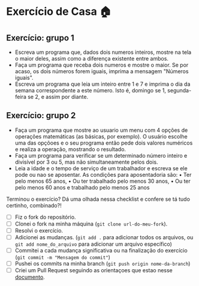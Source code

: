 # Exercício de Casa 🏠 

## Exercício: grupo 1

* Escreva um programa que, dados dois numeros inteiros, mostre na tela o maior deles, assim como a diferença existente entre ambos.
* Faça um programa que receba dois numeros e mostre o maior. Se por acaso, os dois números forem iguais, imprima a mensagem "Números iguais".
* Escreva um programa que leia um inteiro entre 1 e 7 e imprima o dia da semana correspondente a este número. Isto é, domingo se 1, segunda-feira se 2, e assim por diante.

## Exercício: grupo 2

* Faça um programa que mostre ao usuario um menu com 4 opções de operações matemáticas (as básicas, por exemplo). O usuário escolhe uma das opçõoes e o seu programa então pede dois valores numéricos e realiza a operação, mostrando o resultado.
* Faça um programa para verificar se um determinado número inteiro e divisível por 3 ou 5, mas não simultaneamente pelos dois.
* Leia a idade e o tempo de serviço de um trabalhador e escreva se ele pode ou nao se aposentar. As condições para aposentadoria são:
  • Ter pelo menos 65 anos,
  • Ou ter trabalhado pelo menos 30 anos,
  • Ou ter pelo menos 60 anos e trabalhado pelo menos 25 anos


Terminou o exercício? Dá uma olhada nessa checklist e confere se tá tudo certinho, combinado?!

- [ ] Fiz o fork do repositório.
- [ ] Clonei o fork na minha máquina (`git clone url-do-meu-fork`).
- [ ] Resolvi o exercício.
- [ ] Adicionei as mudanças. (`git add .` para adicionar todos os arquivos, ou `git add nome_do_arquivo` para adicionar um arquivo específico)
- [ ] Commitei a cada mudança significativa ou na finalização do exercício (`git commit -m "Mensagem do commit"`)
- [ ] Pushei os commits na minha branch (`git push origin nome-da-branch`)
- [ ] Criei um Pull Request seguindo as orientaçoes que estao nesse [documento](https://github.com/mflilian/repo-example/blob/main/exercicios/para-casa/instrucoes-pull-request.md).
